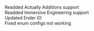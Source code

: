 Readded Actually Additions support  
Readded Immersive Engineering support  
Updated Ender IO  
Fixed enum configs not working  
